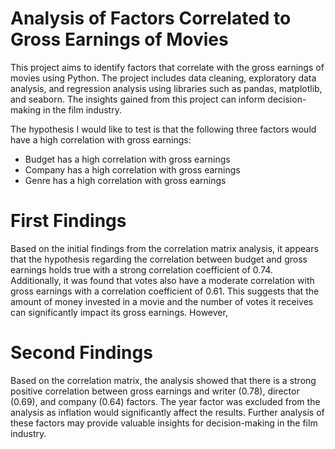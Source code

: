 # Analysis of Factors Correlated to Gross Earnings of Movies
This project aims to identify factors that correlate with the gross earnings of movies using Python. The project includes data cleaning, exploratory data analysis, and regression analysis using libraries such as pandas, matplotlib, and seaborn. The insights gained from this project can inform decision-making in the film industry.

The hypothesis I would like to test is that the following three factors would have a high correlation with gross earnings:

* Budget has a high correlation with gross earnings
* Company has a high correlation with gross earnings
* Genre has a high correlation with gross earnings

# First Findings 
Based on the initial findings from the correlation matrix analysis, it appears that the hypothesis regarding the correlation between budget and gross earnings holds true with a strong correlation coefficient of 0.74. Additionally, it was found that votes also have a moderate correlation with gross earnings with a correlation coefficient of 0.61. This suggests that the amount of money invested in a movie and the number of votes it receives can significantly impact its gross earnings. However, 

# Second Findings 
Based on the correlation matrix, the analysis showed that there is a strong positive correlation between gross earnings and writer (0.78), director (0.69), and company (0.64) factors. The year factor was excluded from the analysis as inflation would significantly affect the results. Further analysis of these factors may provide valuable insights for decision-making in the film industry.
